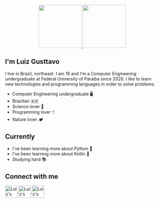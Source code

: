 

<p align = "center">
  <a href = "https://github.com/GusttavoOliveira%22%3E">
    
  <img height="140em" src="https://github-readme-stats.vercel.app/api/?username=GusttavoOliveira&show_icons=true&title_color=fff&icon_color=79ff97&text_color=9f9f9f&bg_color=151515" >
    
  <img height="140em" src="https://github-readme-stats.vercel.app/api/top-langs/?username=GusttavoOliveira&title_color=fff&icon_color=79ff97&text_color=9f9f9f&bg_color=151515&layout=compact&langs_count=6%22/%3E">
  </a>
</p>



## I'm Luiz Gusttavo

  I live in Brazil, northeast. I am 19 and I'm a Computer Engineering undergraduate at Federal University of Paraíba since 2020.  I like to learn new technologies
  and programming languages in order to solve problems.

- Computer Engineering undergraduate 🖥️
- Brazilian 🇧🇷
- Science lover 🧪
- Programming lover 🖱️
- Nature lover 🏕️

## Currently

* I've been learning more about Python 🧡
* I've been learning more about Kotlin 💙
* Studying hard 📚

## Connect with me
<a href="https://www.linkedin.com/in/luiz-gusttavo-oliveira-de-souza-7538091b1/">
  <img align="center" alt="Luiz's LinkedIn" high="30" width="40" src="https://cdn.jsdelivr.net/gh/devicons/devicon/icons/linkedin/linkedin-original.svg"
   style="max-width=100% ;">
</a>

<a href="https://www.instagram.com/luiz.gusttavo26/?hl=pt-br">
  <img align="center" alt="Luiz's LinkedIn" high="30" width="40" src="https://upload.wikimedia.org/wikipedia/commons/thumb/9/96/Instagram.svg/1200px-Instagram.svg.png"
   style="max-width=100% ;">
</a>

<a href="https://g.dev/luizgusttavo">
  <img align="center" alt="Luiz's LinkedIn" high="30" width="40" src="https://seeklogo.com/images/G/google-developers-logo-F8BF3155AC-seeklogo.com.png"
   style="max-width=100% ;">
</a>
